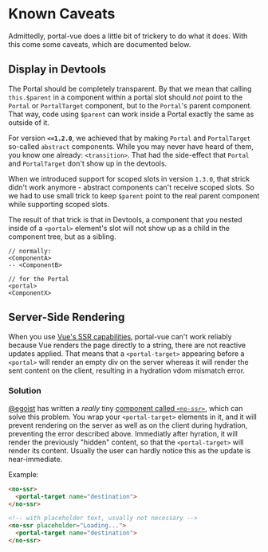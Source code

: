 # Known Caveats

Admittedly, portal-vue does a little bit of trickery to do what it does. With this come some caveats, which are documented below.

## Display in Devtools

The Portal should be completely transparent. By that we mean that calling `this.$parent` in a component within a portal slot should _not_ point to the `Portal` or `PortalTarget` component, but to the `Portal`'s parent component. That way, code using `$parent` can work inside a Portal exactly the same as outside of it.

For version **`<=1.2.0`**, we achieved that by making `Portal` and `PortalTarget` so-called `abstract` components. While you may never have heard of them, you know one already: `<transition>`. That had the side-effect that `Portal` and `PortalTarget` don't show up in the devtools.

When we introduced support for scoped slots in version `1.3.0`, that strick didn't work anymore - abstract components can't receive scoped slots. So we had to use small trick to keep `$parent` point to the real parent component while supporting scoped slots.

The result of that trick is that in Devtools, a component that you nested inside of a `<portal>` element's slot will not show up as a child in the component tree, but as a sibling.

```
// normally:
<ComponentA>
-- <ComponentB>

// for the Portal
<portal>
<ComponentX>
```

## Server-Side Rendering

When you use [Vue's SSR capabilities](https://ssr.vuejs.org), portal-vue can't work reliably because Vue renders the page directly to a string, there are not reactive updates applied. That means that a `<portal-target>` appearing before a `<portal>` will render an empty div on the server whereas it will render the sent content on the client, resulting in a hydration vdom mismatch error.

### Solution

[@egoist](https://github.com/egoist) has written a _really_ tiny [component called `<no-ssr>`](https://github.com/egoist/vue-no-ssr), which can solve this problem. You wrap your `<portal-target>` elements in it, and it will prevent rendering on the server as well as on the client during hydration, preventing the error described above. Immediatly after hyration, it will render the previously "hidden" content, so that the `<portal-target>` will render its content. Usually the user can hardly notice this as the update is near-immediate.

Example:

```html
<no-ssr>
  <portal-target name="destination">
</no-ssr>

<!-- with placeholder text, usually not necessary -->
<no-ssr placeholder="Loading...">
  <portal-target name="destination">
</no-ssr>
```
